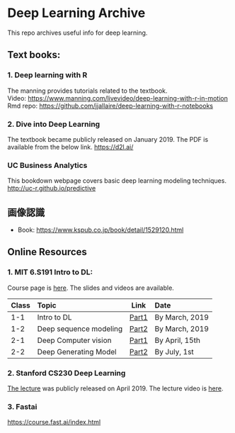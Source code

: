 # Deep Learning Archive
This repo archives useful info for deep learning.

## Text books:  
### 1. Deep learning with R  
The manning provides tutorials related to the textbook.  
Video: https://www.manning.com/livevideo/deep-learning-with-r-in-motion  
Rmd repo: https://github.com/jjallaire/deep-learning-with-r-notebooks 

### 2. Dive into Deep Learning
The textbook became publicly released on January 2019. The PDF is available from the below link.
https://d2l.ai/

### UC Business Analytics
This bookdown webpage covers basic deep learning modeling techniques.  
http://uc-r.github.io/predictive  

## 画像認識
- Book: https://www.kspub.co.jp/book/detail/1529120.html  

## Online Resources
### 1. MIT 6.S191 Intro to DL:  
Course page is [here](http://introtodeeplearning.com/).  The slides and videos are available.

|**Class**   | **Topic**                      | **Link**      |**Date**                             | 
| :----------| :----------------------------- | ------------- |:----------------------------------- |
| 1-1   | Intro to DL            | [Part1](https://www.youtube.com/watch?v=5v1JnYv_yWs&index=1&list=PLtBw6njQRU-rwp5__7C0oIVt26ZgjG9NI)    | By March, 2019  |
| 1-2   | Deep sequence modeling | [Part2](https://www.youtube.com/watch?v=_h66BW-xNgk&index=1&list=PLtBw6njQRU-rwp5__7C0oIVt26ZgjG9NI) | By March, 2019    |
| 2-1   | Deep Computer vision   | [Part1](https://www.youtube.com/watch?v=H-HVZJ7kGI0&index=1&list=PLtBw6njQRU-rwp5__7C0oIVt26ZgjG9NI)    | By April, 15th  |
| 2-2   | Deep Generating Model   | [Part2](https://www.youtube.com/watch?v=yFBFl1cLYx8&index=1&list=PLtBw6njQRU-rwp5__7C0oIVt26ZgjG9NI)    | By July, 1st  |

### 2. Stanford CS230 Deep Learning  
[The lecture](http://cs230.stanford.edu/) was publicly released on April 2019. The lecture video is [here](http://onlinehub.stanford.edu/cs230).

### 3. Fastai
https://course.fast.ai/index.html
